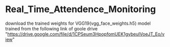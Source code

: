 # Real_Time_Attendence_Monitoring

download the trained weights for VGG19(vgg_face_weights.h5) model trained from the following link of goole drive
"https://drive.google.com/file/d/1CPSeum3HpopfomUEK1gybeuIVoeJT_Eo/view"
